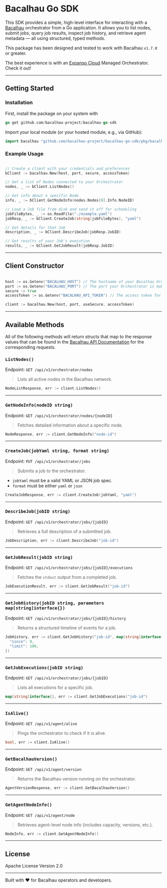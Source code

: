# Bacalhau Go SDK

This SDK provides a simple, high-level interface for interacting with a [Bacalhau](https://bacalhau.org) orchestrator from a Go application. It allows you to list nodes, submit jobs, query job results, inspect job history, and retrieve agent metadata — all using structured, typed methods.

This package has been designed and tested to work with Bacalhau `v1.7.0` or greater. 

The best experience is with an [Expanso Cloud](https://cloud.expanso.io) Managed Orchestrator. Check it out!

---

## Getting Started

### Installation

First, install the package on your system with
```go
go get github.com/bacalhau-project/bacalhau-go-sdk
```

Import your local module (or your hosted module, e.g., via GitHub):

```go
import bacalhau "github.com/bacalhau-project/bacalhau-go-sdk/pkg/bacalhau-sdk/client"
```

### Example Usage

```go

// Create a client with your credentials and preferences
bClient := bacalhau.New(host, port, secure, accessToken)

// Get a list of Nodes connected to your Orchestrator
nodes, _ := bClient.ListNodes()

// Get info about a specific Node
info, _ := bClient.GetNodeInfo(nodes.Nodes[0].Info.NodeID)

// Load a Job file from disk and send it off for scheduling
jobFileBytes, _ := os.ReadFile("./example.yaml")
jobResp, _ := bClient.CreateJob(string(jobFileBytes), "yaml")

// Get details for that Job
description, _ := bClient.DescribeJob(jobResp.JobID)

// Get results of your Job's execution
results, _ := bClient.GetJobResult(jobResp.JobID)
```

---

## Client Constructor

```go

host := os.Getenv("BACALHAU_HOST") // The hostname of your Bacalhau Orchestrator
port := os.Getenv("BACALHAU_PORT") // The port your Orchestrator is making the API available from: Defaults to 1234
secure := true
accessToken := os.Getenv("BACALHAU_API_TOKEN") // The access token for your orchestrator (if you're using a secure connection).

client := bacalhau.New(host, port, useSecure, accessToken)
```

---

## Available Methods

All of the following methods will return structs that map to the response values that can be found in the [Bacalhau API Documentation](https://docs.bacalhau.org/cli-api/api/overview) for the corresponding requests.

### `ListNodes()`
Endpoint: `GET /api/v1/orchestrator/nodes`
> Lists all active nodes in the Bacalhau network.
```go
NodeListResponse, err := client.ListNodes()
```

---

### `GetNodeInfo(nodeID string)`
Endpoint: `GET /api/v1/orchestrator/nodes/{nodeID}`
> Fetches detailed information about a specific node.
```go
NodeResponse, err := client.GetNodeInfo("node-id")
```

---

### `CreateJob(jobYaml string, format string)`
Endpoint: `PUT /api/v1/orchestrator/jobs`
> Submits a job to the orchestrator.
- `jobYaml` must be a valid YAML or JSON job spec.
- `format` must be either `yaml` or `json`
```go
CreateJobResponse, err := client.CreateJob(jobYaml, "yaml")
```

---

### `DescribeJob(jobID string)`
Endpoint: `GET /api/v1/orchestrator/jobs/{jobID}`
> Retrieves a full description of a submitted job.
```go
JobDescription, err := client.DescribeJob("job-id")
```

---

### `GetJobResult(jobID string)`
Endpoint: `GET /api/v1/orchestrator/jobs/{jobID}/executions`
> Fetches the `stdout` output from a completed job.
```go
JobExecutionResult, err := client.GetJobResult("job-id")
```

---

### `GetJobHistory(jobID string, parameters map[string]interface{})`
Endpoint: `GET /api/v1/orchestrator/jobs/{jobID}/history`
> Returns a structured timeline of events for a job.
```go
JobHistory, err := client.GetJobHistory("job-id", map[string]interface{}{
  "since": 0,
  "limit": 100,
})
```

---

### `GetJobExecutions(jobID string)`
Endpoint: `GET /api/v1/orchestrator/jobs/{jobID}`
> Lists all executions for a specific job.
```go
map[string]interface{}, err := client.GetJobExecutions("job-id")
```

---

### `IsAlive()`
Endpoint: `GET /api/v1/agent/alive`
> Pings the orchestrator to check if it is alive.
```go
bool, err := client.IsAlive()
```

---

### `GetBacalhauVersion()`
Endpoint: `GET /api/v1/agent/version`
> Returns the Bacalhau version running on the orchestrator.
```go
AgentVersionResponse, err := client.GetBacalhauVersion()
```

---

### `GetAgentNodeInfo()`
Endpoint: `GET /api/v1/agent/node`
> Retrieves agent-level node info (includes capacity, versions, etc.).
```go
NodeInfo, err := client.GetAgentNodeInfo()
```
---

## License
Apache License Version 2.0

---

Built with ❤️ for Bacalhau operators and developers.

